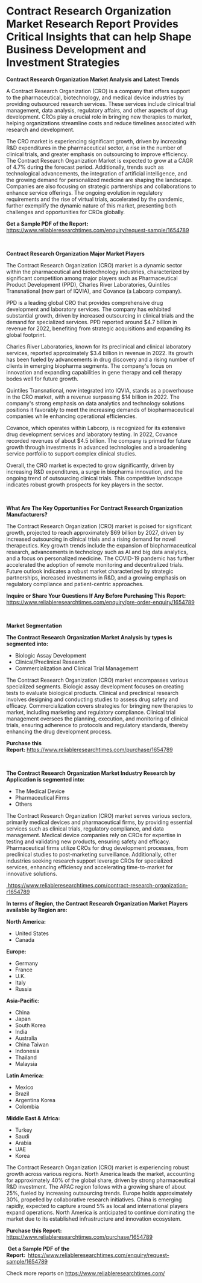 <p><h1>Contract Research Organization Market Research Report Provides Critical Insights that can help Shape Business Development and Investment Strategies</h1></p><p><strong>Contract Research Organization Market Analysis and Latest Trends</strong></p>
<p><p>A Contract Research Organization (CRO) is a company that offers support to the pharmaceutical, biotechnology, and medical device industries by providing outsourced research services. These services include clinical trial management, data analysis, regulatory affairs, and other aspects of drug development. CROs play a crucial role in bringing new therapies to market, helping organizations streamline costs and reduce timelines associated with research and development.</p><p>The CRO market is experiencing significant growth, driven by increasing R&D expenditures in the pharmaceutical sector, a rise in the number of clinical trials, and greater emphasis on outsourcing to improve efficiency. The Contract Research Organization Market is expected to grow at a CAGR of 4.7% during the forecast period. Additionally, trends such as technological advancements, the integration of artificial intelligence, and the growing demand for personalized medicine are shaping the landscape. Companies are also focusing on strategic partnerships and collaborations to enhance service offerings. The ongoing evolution in regulatory requirements and the rise of virtual trials, accelerated by the pandemic, further exemplify the dynamic nature of this market, presenting both challenges and opportunities for CROs globally.</p></p>
<p><strong>Get a Sample PDF of the Report:&nbsp;</strong> <a href="https://www.reliableresearchtimes.com/enquiry/request-sample/1654789?utm_campaign=3038&utm_medium=2&utm_source=Github&utm_content=ia&utm_term=06032025&utm_id=contract-research-organization">https://www.reliableresearchtimes.com/enquiry/request-sample/1654789</a></p>
<p>&nbsp;</p>
<p><strong>Contract Research Organization Major Market Players</strong></p>
<p><p>The Contract Research Organization (CRO) market is a dynamic sector within the pharmaceutical and biotechnology industries, characterized by significant competition among major players such as Pharmaceutical Product Development (PPD), Charles River Laboratories, Quintiles Transnational (now part of IQVIA), and Covance (a Labcorp company).</p><p>PPD is a leading global CRO that provides comprehensive drug development and laboratory services. The company has exhibited substantial growth, driven by increased outsourcing in clinical trials and the demand for specialized services. PPD reported around $4.7 billion in revenue for 2022, benefiting from strategic acquisitions and expanding its global footprint.</p><p>Charles River Laboratories, known for its preclinical and clinical laboratory services, reported approximately $3.4 billion in revenue in 2022. Its growth has been fueled by advancements in drug discovery and a rising number of clients in emerging biopharma segments. The company's focus on innovation and expanding capabilities in gene therapy and cell therapy bodes well for future growth.</p><p>Quintiles Transnational, now integrated into IQVIA, stands as a powerhouse in the CRO market, with a revenue surpassing $14 billion in 2022. The company's strong emphasis on data analytics and technology solutions positions it favorably to meet the increasing demands of biopharmaceutical companies while enhancing operational efficiencies.</p><p>Covance, which operates within Labcorp, is recognized for its extensive drug development services and laboratory testing. In 2022, Covance recorded revenues of about $4.5 billion. The company is primed for future growth through investments in advanced technologies and a broadening service portfolio to support complex clinical studies.</p><p>Overall, the CRO market is expected to grow significantly, driven by increasing R&D expenditures, a surge in biopharma innovation, and the ongoing trend of outsourcing clinical trials. This competitive landscape indicates robust growth prospects for key players in the sector.</p></p>
<p>&nbsp;</p>
<p><strong>What Are The Key Opportunities For Contract Research Organization Manufacturers?</strong></p>
<p><p>The Contract Research Organization (CRO) market is poised for significant growth, projected to reach approximately $69 billion by 2027, driven by increased outsourcing in clinical trials and a rising demand for novel therapeutics. Key growth trends include the expansion of biopharmaceutical research, advancements in technology such as AI and big data analytics, and a focus on personalized medicine. The COVID-19 pandemic has further accelerated the adoption of remote monitoring and decentralized trials. Future outlook indicates a robust market characterized by strategic partnerships, increased investments in R&D, and a growing emphasis on regulatory compliance and patient-centric approaches.</p></p>
<p><strong>Inquire or Share Your Questions If Any Before Purchasing This Report:</strong> <a href="https://www.reliableresearchtimes.com/enquiry/pre-order-enquiry/1654789?utm_campaign=3038&utm_medium=2&utm_source=Github&utm_content=ia&utm_term=06032025&utm_id=contract-research-organization">https://www.reliableresearchtimes.com/enquiry/pre-order-enquiry/1654789</a></p>
<p>&nbsp;</p>
<p><strong>Market Segmentation</strong></p>
<p><strong>The Contract Research Organization Market Analysis by types is segmented into:</strong></p>
<p><ul><li>Biologic Assay Development</li><li>Clinical/Preclinical Research</li><li>Commercialization and Clinical Trial Management</li></ul></p>
<p><p>The Contract Research Organization (CRO) market encompasses various specialized segments. Biologic assay development focuses on creating tests to evaluate biological products. Clinical and preclinical research involves designing and conducting studies to assess drug safety and efficacy. Commercialization covers strategies for bringing new therapies to market, including marketing and regulatory compliance. Clinical trial management oversees the planning, execution, and monitoring of clinical trials, ensuring adherence to protocols and regulatory standards, thereby enhancing the drug development process.</p></p>
<p><strong>Purchase this Report:&nbsp;</strong><a href="https://www.reliableresearchtimes.com/purchase/1654789?utm_campaign=3038&utm_medium=2&utm_source=Github&utm_content=ia&utm_term=06032025&utm_id=contract-research-organization">https://www.reliableresearchtimes.com/purchase/1654789</a></p>
<p>&nbsp;</p>
<p><strong>The Contract Research Organization Market Industry Research by Application is segmented into:</strong></p>
<p><ul><li>The Medical Device</li><li>Pharmaceutical Firms</li><li>Others</li></ul></p>
<p><p>The Contract Research Organization (CRO) market serves various sectors, primarily medical devices and pharmaceutical firms, by providing essential services such as clinical trials, regulatory compliance, and data management. Medical device companies rely on CROs for expertise in testing and validating new products, ensuring safety and efficacy. Pharmaceutical firms utilize CROs for drug development processes, from preclinical studies to post-marketing surveillance. Additionally, other industries seeking research support leverage CROs for specialized services, enhancing efficiency and accelerating time-to-market for innovative solutions.</p></p>
<p><a href="https://www.reliableresearchtimes.com/contract-research-organization-r1654789?utm_campaign=3038&utm_medium=2&utm_source=Github&utm_content=ia&utm_term=06032025&utm_id=contract-research-organization">&nbsp;https://www.reliableresearchtimes.com/contract-research-organization-r1654789</a></p>
<p><strong>In terms of Region, the Contract Research Organization Market Players available by Region are:</strong></p>
<p>
    <p> <strong> North America: </strong>
        <ul>
            <li>United States</li>
            <li>Canada</li>
        </ul>
        </p> 
    <p> <strong> Europe: </strong>
        <ul>
            <li>Germany</li>
            <li>France</li>
            <li>U.K.</li>
            <li>Italy</li>
            <li>Russia</li>
        </ul>
        </p> 
    <p> <strong> Asia-Pacific: </strong>
        <ul>
            <li>China</li>
            <li>Japan</li>
            <li>South Korea</li>
            <li>India</li>
            <li>Australia</li>
            <li>China Taiwan</li>
            <li>Indonesia</li>
            <li>Thailand</li>
            <li>Malaysia</li>
        </ul>
        </p> 
    <p> <strong> Latin America: </strong>
        <ul>
            <li>Mexico</li>
            <li>Brazil</li>
            <li>Argentina Korea</li>
            <li>Colombia</li>
        </ul>
        </p> 
    <p> <strong> Middle East & Africa: </strong>
        <ul>
            <li>Turkey</li>
            <li>Saudi</li>
            <li>Arabia</li>
            <li>UAE</li>
            <li>Korea</li>
        </ul>
    </p>
    </p>
<p><p>The Contract Research Organization (CRO) market is experiencing robust growth across various regions. North America leads the market, accounting for approximately 40% of the global share, driven by strong pharmaceutical R&D investment. The APAC region follows with a growing share of about 25%, fueled by increasing outsourcing trends. Europe holds approximately 30%, propelled by collaborative research initiatives. China is emerging rapidly, expected to capture around 5% as local and international players expand operations. North America is anticipated to continue dominating the market due to its established infrastructure and innovation ecosystem.</p></p>
<p><strong>Purchase this Report: </strong><a href="https://www.reliableresearchtimes.com/purchase/1654789?utm_campaign=3038&utm_medium=2&utm_source=Github&utm_content=ia&utm_term=06032025&utm_id=contract-research-organization">https://www.reliableresearchtimes.com/purchase/1654789</a></p>
<p>&nbsp;<strong>Get a Sample PDF of the Report:&nbsp;&nbsp;</strong><a href="https://www.reliableresearchtimes.com/enquiry/request-sample/1654789?utm_campaign=3038&utm_medium=2&utm_source=Github&utm_content=ia&utm_term=06032025&utm_id=contract-research-organization">https://www.reliableresearchtimes.com/enquiry/request-sample/1654789</a></p>
<p><strong></strong></p>
<p>Check more reports on <a href="https://www.reliableresearchtimes.com/?utm_campaign=3038&utm_medium=2&utm_source=Github&utm_content=ia&utm_term=06032025&utm_id=contract-research-organization">https://www.reliableresearchtimes.com/</a></p>